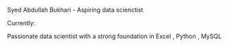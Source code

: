 Syed Abdullah Bukhari - Aspiring data scienctist

Currently:

Passionate data scientist with a strong foundation in Excel , Python , MySQL
